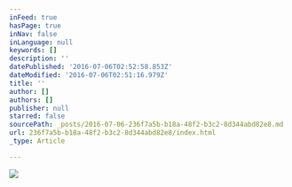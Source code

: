 ```yaml
---
inFeed: true
hasPage: true
inNav: false
inLanguage: null
keywords: []
description: ''
datePublished: '2016-07-06T02:52:58.853Z'
dateModified: '2016-07-06T02:51:16.979Z'
title: ''
author: []
authors: []
publisher: null
starred: false
sourcePath: _posts/2016-07-06-236f7a5b-b18a-48f2-b3c2-8d344abd82e8.md
url: 236f7a5b-b18a-48f2-b3c2-8d344abd82e8/index.html
_type: Article

---
```

![](https://the-grid-user-content.s3-us-west-2.amazonaws.com/e8d9335e-39d9-4ee6-965a-8cc1ea79de63.jpg)